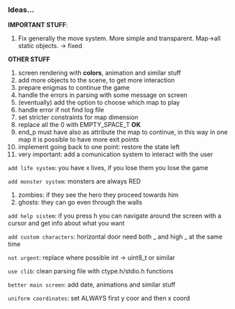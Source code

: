 ### Ideas...

**IMPORTANT STUFF**:

1. Fix generally the move system. More simple and transparent. Map->all static objects. -> fixed

**OTHER STUFF**

1. screen rendering with **colors**, animation and similar stuff
2. add more objects to the scene, to get more interaction
3. prepare enigmas to continue the game
4. handle the errors in parsing with some message on screen
5. (eventually) add the option to choose which map to play
6. handle error if not find log file
7. set stricter constraints for map dimension
8. replace all the 0 with EMPTY_SPACE_T **OK**
9. end_p must have also as attribute the map to continue, in this way in one map it is possible to have more exit points
10. implement going back to one point: restore the state left
11. very important: add a comunication system to interact with the user

`add life system`: you have x lives, if you lose them you lose the game

`add monster system`: monsters are always RED
1. zombies: if they see the hero they proceed towards him
2. ghosts: they can go even through the walls

`add help sistem`: if you press h you can navigate around the screen with a cursor and get info about what you want

`add custom characters`: horizontal door need both _ and high _ at the same time

`not urgent`: replace where possible int -> uint8_t or similar

`use clib`: clean parsing file with ctype.h/stdio.h functions

`better main screen`: add date, animations and similar stuff

`uniform coordinates`: set ALWAYS first y coor and then x coord
